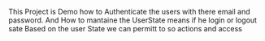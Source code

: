 This Project is Demo how to Authenticate the users with there email and password.
And How to mantaine the UserState means if he login or logout sate
Based on the user State we can permitt to so actions and access
